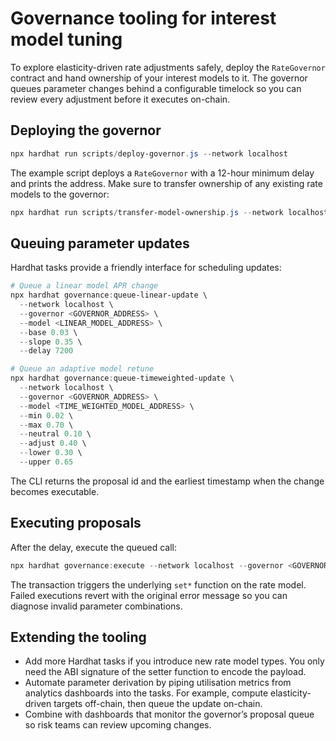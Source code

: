 # Governance tooling for interest model tuning

To explore elasticity-driven rate adjustments safely, deploy the `RateGovernor` contract and hand
ownership of your interest models to it. The governor queues parameter changes behind a configurable
timelock so you can review every adjustment before it executes on-chain.

## Deploying the governor

```powershell
npx hardhat run scripts/deploy-governor.js --network localhost
```

The example script deploys a `RateGovernor` with a 12-hour minimum delay and prints the address. Make
sure to transfer ownership of any existing rate models to the governor:

```powershell
npx hardhat run scripts/transfer-model-ownership.js --network localhost --model <MODEL_ADDRESS> --governor <GOVERNOR_ADDRESS>
```

## Queuing parameter updates

Hardhat tasks provide a friendly interface for scheduling updates:

```powershell
# Queue a linear model APR change
npx hardhat governance:queue-linear-update \
  --network localhost \
  --governor <GOVERNOR_ADDRESS> \
  --model <LINEAR_MODEL_ADDRESS> \
  --base 0.03 \
  --slope 0.35 \
  --delay 7200

# Queue an adaptive model retune
npx hardhat governance:queue-timeweighted-update \
  --network localhost \
  --governor <GOVERNOR_ADDRESS> \
  --model <TIME_WEIGHTED_MODEL_ADDRESS> \
  --min 0.02 \
  --max 0.70 \
  --neutral 0.10 \
  --adjust 0.40 \
  --lower 0.30 \
  --upper 0.65
```

The CLI returns the proposal id and the earliest timestamp when the change becomes executable.

## Executing proposals

After the delay, execute the queued call:

```powershell
npx hardhat governance:execute --network localhost --governor <GOVERNOR_ADDRESS> --proposal <ID>
```

The transaction triggers the underlying `set*` function on the rate model. Failed executions revert
with the original error message so you can diagnose invalid parameter combinations.

## Extending the tooling

- Add more Hardhat tasks if you introduce new rate model types. You only need the ABI signature of
the setter function to encode the payload.
- Automate parameter derivation by piping utilisation metrics from analytics dashboards into the
tasks. For example, compute elasticity-driven targets off-chain, then queue the update on-chain.
- Combine with dashboards that monitor the governor’s proposal queue so risk teams can review
upcoming changes.
